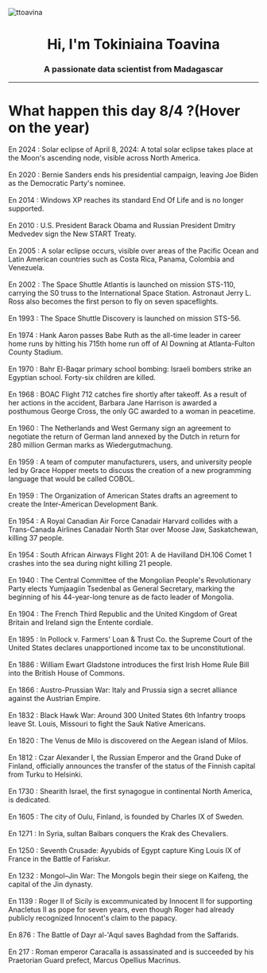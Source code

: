 
<p align="left"> <img src="https://komarev.com/ghpvc/?username=ttoavina&label=Profile%20views&color=0e75b6&style=flat" alt="ttoavina" /> </p>
<h1 align="center">Hi, I'm Tokiniaina Toavina</h1>
<h3 align="center">A passionate data scientist from Madagascar</h3>
    
<hr/>
<h1> What happen this day 8/4 ?(Hover on the year)</h1>

En 2024 : Solar eclipse of April 8, 2024: A total solar eclipse takes place at the Moon's ascending node, visible across North America.
<br/><br/>
En 2020 : Bernie Sanders ends his presidential campaign, leaving Joe Biden as the Democratic Party's nominee.
<br/><br/>
En 2014 : Windows XP reaches its standard End Of Life and is no longer supported.
<br/><br/>
En 2010 : U.S. President Barack Obama and Russian President Dmitry Medvedev sign the New START Treaty.
<br/><br/>
En 2005 : A solar eclipse occurs, visible over areas of the Pacific Ocean and Latin American countries such as Costa Rica, Panama, Colombia and Venezuela.
<br/><br/>
En 2002 : The Space Shuttle Atlantis is launched on mission STS-110, carrying the S0 truss to the International Space Station. Astronaut Jerry L. Ross also becomes the first person to fly on seven spaceflights.
<br/><br/>
En 1993 : The Space Shuttle Discovery is launched on mission STS-56.
<br/><br/>
En 1974 : Hank Aaron passes Babe Ruth as the all-time leader in career home runs by hitting his 715th home run off of Al Downing at Atlanta-Fulton County Stadium.
<br/><br/>
En 1970 : Bahr El-Baqar primary school bombing: Israeli bombers strike an Egyptian school. Forty-six children are killed.
<br/><br/>
En 1968 : BOAC Flight 712 catches fire shortly after takeoff. As a result of her actions in the accident, Barbara Jane Harrison is awarded a posthumous George Cross, the only GC awarded to a woman in peacetime.
<br/><br/>
En 1960 : The Netherlands and West Germany sign an agreement to negotiate the return of German land annexed by the Dutch in return for 280 million German marks as Wiedergutmachung.
<br/><br/>
En 1959 : A team of computer manufacturers, users, and university people led by Grace Hopper meets to discuss the creation of a new programming language that would be called COBOL.
<br/><br/>
En 1959 : The Organization of American States drafts an agreement to create the Inter-American Development Bank.
<br/><br/>
En 1954 : A Royal Canadian Air Force Canadair Harvard collides with a Trans-Canada Airlines Canadair North Star over Moose Jaw, Saskatchewan, killing 37 people.
<br/><br/>
En 1954 : South African Airways Flight 201: A de Havilland DH.106 Comet 1 crashes into the sea during night killing 21 people.
<br/><br/>
En 1940 : The Central Committee of the Mongolian People's Revolutionary Party elects Yumjaagiin Tsedenbal as General Secretary, marking the beginning of his 44-year-long tenure as de facto leader of Mongolia.
<br/><br/>
En 1904 : The French Third Republic and the United Kingdom of Great Britain and Ireland sign the Entente cordiale.
<br/><br/>
En 1895 : In Pollock v. Farmers' Loan & Trust Co. the Supreme Court of the United States declares unapportioned income tax to be unconstitutional.
<br/><br/>
En 1886 : William Ewart Gladstone introduces the first Irish Home Rule Bill into the British House of Commons.
<br/><br/>
En 1866 : Austro-Prussian War: Italy and Prussia sign a secret alliance against the Austrian Empire.
<br/><br/>
En 1832 : Black Hawk War: Around 300 United States 6th Infantry troops leave St. Louis, Missouri to fight the Sauk Native Americans.
<br/><br/>
En 1820 : The Venus de Milo is discovered on the Aegean island of Milos.
<br/><br/>
En 1812 : Czar Alexander I, the Russian Emperor and the Grand Duke of Finland, officially announces the transfer of the status of the Finnish capital from Turku to Helsinki.
<br/><br/>
En 1730 : Shearith Israel, the first synagogue in continental North America, is dedicated.
<br/><br/>
En 1605 : The city of Oulu, Finland, is founded by Charles IX of Sweden.
<br/><br/>
En 1271 : In Syria, sultan Baibars conquers the Krak des Chevaliers.
<br/><br/>
En 1250 : Seventh Crusade: Ayyubids of Egypt capture King Louis IX of France in the Battle of Fariskur.
<br/><br/>
En 1232 : Mongol–Jin War: The Mongols begin their siege on Kaifeng, the capital of the Jin dynasty.
<br/><br/>
En 1139 : Roger II of Sicily is excommunicated by Innocent II for supporting Anacletus II as pope for seven years, even though Roger had already publicly recognized Innocent's claim to the papacy.
<br/><br/>
En 876 : The Battle of Dayr al-'Aqul saves Baghdad from the Saffarids.
<br/><br/>
En 217 : Roman emperor Caracalla is assassinated and is succeeded by his Praetorian Guard prefect, Marcus Opellius Macrinus.
<br/><br/>
